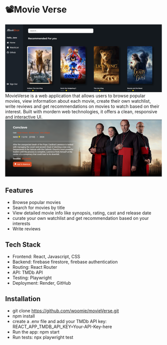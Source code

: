 # 📽️Movie Verse
![Homepage](./src/assets/Screenshot%202025-04-29%20005412.png)
MovieVerse is a web application that allows users to browse popular movies, view information about each movie, create their own watchlist, write reviews and get recommendations on movies to watch based on their interest. Built with mordern web technologies, it offers a clean, responsive and interactive UI.
![Movie Details Page](./src/assets/image1.png)
## Features
- Browse popular movies
- Search for movies by title
- View detailed movie info like synopsis, rating, cast and release date
- curate your own watchlist and get recommendation based on your interests
- Write reviews 

## Tech Stack
- Frontend: React, Javascript, CSS
- Backend: firebase firestore, firebase authentication
- Routing: React Router
- API: TMDb API
- Testing: Playwright
- Deployment: Render, GitHub

## Installation
- git clone https://github.com/woomie/movieVerse.git
- npm install
- create a .env file and add your TMDb API key:
    REACT_APP_TMDB_API_KEY=Your-API-Key-here
- Run the app: npm start
- Run tests: npx playwright test




